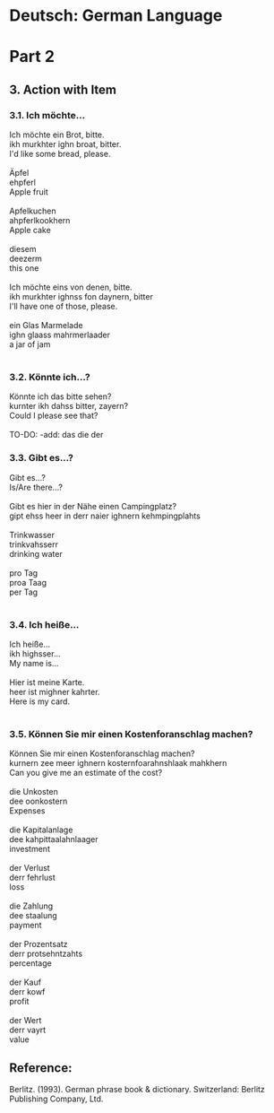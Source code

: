 # Deutsch: German Language

# Part 2

## 3. Action with Item
### 3.1. Ich möchte... 
Ich möchte ein Brot, bitte.<br/>
ikh murkhter ighn broat, bitter.<br/>
I'd like some bread, please.<br/>
<br/>
Äpfel<br/>
ehpferl<br/>
Apple fruit<br/>
<br/>
Apfelkuchen<br/>
ahpferlkookhern<br/>
Apple cake<br/>
<br/>
diesem<br/>
deezerm<br/>
this one<br/>
<br/>
Ich möchte eins von denen, bitte.<br/>
ikh murkhter ighnss fon daynern, bitter<br/>
I'll have one of those, please.<br/>
<br/>
ein Glas Marmelade<br/>
ighn glaass mahrmerlaader<br/>
a jar of jam<br/>
<br/>

### 3.2. Könnte ich...?
Könnte ich das bitte sehen?<br/>
kurnter ikh dahss bitter, zayern?<br/>
Could I please see that?<br/>
<br/>
TO-DO: -add: das die der<br/>

### 3.3. Gibt es...?
Gibt es...?<br/>
Is/Are there...?<br/>
<br/>
Gibt es hier in der Nähe einen Campingplatz?<br/>
gipt ehss heer in derr naier ighnern kehmpingplahts<br/>
<br/>
Trinkwasser<br/>
trinkvahsserr<br/>
drinking water<br/>
<br/>
pro Tag<br/>
proa Taag<br/>
per Tag<br/>
<br/>

### 3.4. Ich heiße...
Ich heiße...<br/>
ikh highsser...<br/>
My name is...<br/>
<br/>
Hier ist meine Karte.<br/>
heer ist mighner kahrter.<br/>
Here is my card.<br/>
<br/>

### 3.5. Können Sie mir einen Kostenforanschlag machen?
Können Sie mir einen Kostenforanschlag machen?<br/>
kurnern zee meer ighnern kosternfoarahnshlaak mahkhern<br/>
Can you give me an estimate of the cost?<br/>
<br/>
die Unkosten<br/>
dee oonkostern<br/>
Expenses<br/>
<br/>
die Kapitalanlage<br/>
dee kahpittaalahnlaager<br/>
investment<br/>
<br/>
der Verlust<br/>
derr fehrlust<br/>
loss<br/>
<br/>
die Zahlung<br/>
dee staalung<br/>
payment<br/>
<br/>
der Prozentsatz<br/>
derr protsehntzahts<br/>
percentage<br/>
<br/>
der Kauf<br/>
derr kowf<br/>
profit<br/>
<br/>
der Wert<br/>
derr vayrt<br/>
value<br/>

## Reference:
Berlitz. (1993). German phrase book & dictionary. Switzerland: Berlitz Publishing Company, Ltd. 
